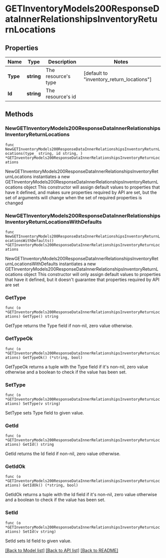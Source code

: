 # GETInventoryModels200ResponseDataInnerRelationshipsInventoryReturnLocations

## Properties

Name | Type | Description | Notes
------------ | ------------- | ------------- | -------------
**Type** | **string** | The resource&#39;s type | [default to "inventory_return_locations"]
**Id** | **string** | The resource&#39;s id | 

## Methods

### NewGETInventoryModels200ResponseDataInnerRelationshipsInventoryReturnLocations

`func NewGETInventoryModels200ResponseDataInnerRelationshipsInventoryReturnLocations(type_ string, id string, ) *GETInventoryModels200ResponseDataInnerRelationshipsInventoryReturnLocations`

NewGETInventoryModels200ResponseDataInnerRelationshipsInventoryReturnLocations instantiates a new GETInventoryModels200ResponseDataInnerRelationshipsInventoryReturnLocations object
This constructor will assign default values to properties that have it defined,
and makes sure properties required by API are set, but the set of arguments
will change when the set of required properties is changed

### NewGETInventoryModels200ResponseDataInnerRelationshipsInventoryReturnLocationsWithDefaults

`func NewGETInventoryModels200ResponseDataInnerRelationshipsInventoryReturnLocationsWithDefaults() *GETInventoryModels200ResponseDataInnerRelationshipsInventoryReturnLocations`

NewGETInventoryModels200ResponseDataInnerRelationshipsInventoryReturnLocationsWithDefaults instantiates a new GETInventoryModels200ResponseDataInnerRelationshipsInventoryReturnLocations object
This constructor will only assign default values to properties that have it defined,
but it doesn't guarantee that properties required by API are set

### GetType

`func (o *GETInventoryModels200ResponseDataInnerRelationshipsInventoryReturnLocations) GetType() string`

GetType returns the Type field if non-nil, zero value otherwise.

### GetTypeOk

`func (o *GETInventoryModels200ResponseDataInnerRelationshipsInventoryReturnLocations) GetTypeOk() (*string, bool)`

GetTypeOk returns a tuple with the Type field if it's non-nil, zero value otherwise
and a boolean to check if the value has been set.

### SetType

`func (o *GETInventoryModels200ResponseDataInnerRelationshipsInventoryReturnLocations) SetType(v string)`

SetType sets Type field to given value.


### GetId

`func (o *GETInventoryModels200ResponseDataInnerRelationshipsInventoryReturnLocations) GetId() string`

GetId returns the Id field if non-nil, zero value otherwise.

### GetIdOk

`func (o *GETInventoryModels200ResponseDataInnerRelationshipsInventoryReturnLocations) GetIdOk() (*string, bool)`

GetIdOk returns a tuple with the Id field if it's non-nil, zero value otherwise
and a boolean to check if the value has been set.

### SetId

`func (o *GETInventoryModels200ResponseDataInnerRelationshipsInventoryReturnLocations) SetId(v string)`

SetId sets Id field to given value.



[[Back to Model list]](../README.md#documentation-for-models) [[Back to API list]](../README.md#documentation-for-api-endpoints) [[Back to README]](../README.md)


